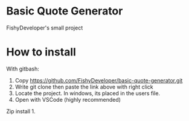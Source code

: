 # Basic Quote Generator

FishyDeveloper's small project

# How to install

With gitbash:

1. Copy https://github.com/FishyDeveloper/basic-quote-generator.git
2. Write git clone then paste the link above with right click
3. Locate the project. In windows, its placed in the users file.
4. Open with VSCode (highly recommended)

Zip install
1.
